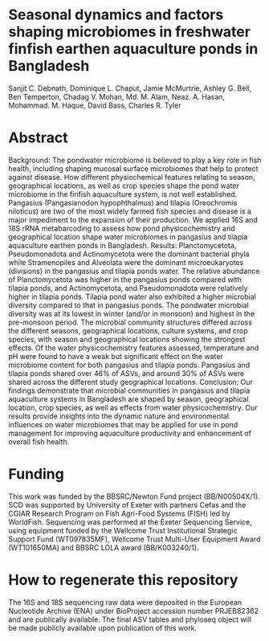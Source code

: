 # Seasonal dynamics and factors shaping microbiomes in freshwater finfish earthen aquaculture ponds in Bangladesh
Sanjit C. Debnath, Dominique L. Chaput, Jamie McMurtrie, Ashley G. Bell, Ben Temperton, Chadag V. Mohan, Md. M. Alam, Neaz. A. Hasan, Mohammad. M. Haque, David Bass, Charles R. Tyler

# Abstract 
Background: The pondwater microbiome is believed to play a key role in fish health, including shaping mucosal surface microbiomes that help to protect against disease. How different physiochemical features relating to season, geographical locations, as well as crop species shape the pond water microbiome in the finfish aquaculture system, is not well established. Pangasius (Pangasianodon hypophthalmus) and tilapia (Oreochromis niloticus) are two of the most widely farmed fish species and disease is a major impediment to the expansion of their production. We applied 16S and 18S rRNA metabarcoding to assess how pond physicochemistry and geographical location shape water microbiomes in pangasius and tilapia aquaculture earthen ponds in Bangladesh.
Results: Planctomycetota, Pseudomonadota and Actinomycetota were the dominant bacterial phyla while Stramenopiles and Alveolata were the dominant microeukaryotes (divisions) in the pangasius and tilapia ponds water. The relative abundance of Planctomycetota was higher in the pangasius ponds compared with tilapia ponds, and Actinomycetota, and Pseudomonadota were relatively higher in tilapia ponds. Tilapia pond water also exhibited a higher microbial diversity compared to that in pangasius ponds. The pondwater microbial diversity was at its lowest in winter (and/or in monsoon) and highest in the pre-monsoon period. The microbial community structures differed across the different seasons, geographical locations, culture systems, and crop species, with season and geographical locations showing the strongest effects. Of the water physicochemistry features assessed, temperature and pH were found to have a weak but significant effect on the water microbiome content for both pangasius and tilapia ponds. Pangasius and tilapia ponds shared over 46% of ASVs, and around 30% of ASVs were shared across the different study geographical locations.
Conclusion: Our findings demonstrate that microbial communities in pangasius and tilapia aquaculture systems in Bangladesh are shaped by season, geographical location, crop species, as well as effects from water physicochemistry. Our results provide insights into the dynamic nature and environmental influences on water microbiomes that may be applied for use in pond management for improving aquaculture productivity and enhancement of overall fish health. 

# Funding
This work was funded by the BBSRC/Newton Fund project (BB/N00504X/1). SCD was supported by University of Exeter with partners Cefas and the CGIAR Research Program on Fish Agri-Food Systems (FISH) led by WorldFish. Sequencing was performed at the Exeter Sequencing Service, using equipment funded by the Wellcome Trust Institutional Strategic Support Fund (WT097835MF), Wellcome Trust Multi-User Equipment Award (WT101650MA) and BBSRC LOLA award (BB/K003240/1). 

# How to regenerate this repository
The 16S and 18S sequencing raw data were deposited in the European Nucleotide Archive (ENA) under BioProject accession number PRJEB82362 and are publically available. The final ASV tables and phyloseq object will be made publicly available upon publication of this work. 
